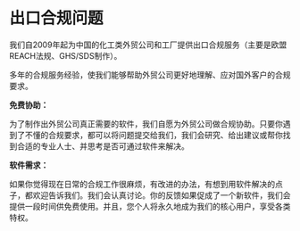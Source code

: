# 出口合规问题

我们自2009年起为中国的化工类外贸公司和工厂提供出口合规服务（主要是欧盟REACH法规、GHS/SDS制作）。

多年的合规服务经验，使我们能够帮助外贸公司更好地理解、应对国外客户的合规要求。

**免费协助：**

为了制作出外贸公司真正需要的软件，我们自愿为外贸公司做合规协助。只要你遇到了不懂的合规要求，都可以将问题提交给我们，我们会研究、给出建议或帮你找到合适的专业人士、并思考是否可通过软件来解决。

**软件需求：**

如果你觉得现在日常的合规工作很麻烦，有改进的办法，有想到用软件解决的点子，都欢迎告诉我们。我们会认真讨论。你的反馈如果促成了一个新软件，我们会提供一段时间供免费使用。并且，您个人将永久地成为我们的核心用户，享受各类特权。

